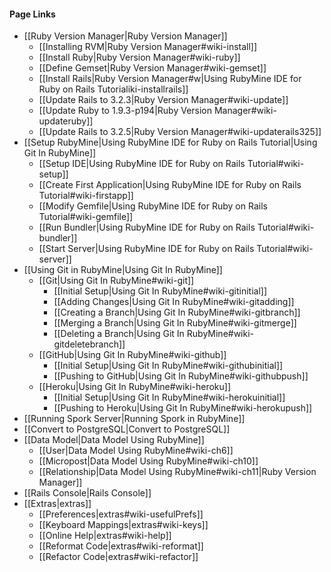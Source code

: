 #### Page Links ####
* [[Ruby Version Manager|Ruby Version Manager]]
	* [[Installing RVM|Ruby Version Manager#wiki-install]]
	* [[Install Ruby|Ruby Version Manager#wiki-ruby]]
	* [[Define Gemset|Ruby Version Manager#wiki-gemset]]
	* [[Install Rails|Ruby Version Manager#w|Using RubyMine IDE for Ruby on Rails Tutorialiki-installrails]]
	* [[Update Rails to 3.2.3|Ruby Version Manager#wiki-update]]
	* [[Update Ruby to 1.9.3-p194|Ruby Version Manager#wiki-updateruby]]
	* [[Update Rails to 3.2.5|Ruby Version Manager#wiki-updaterails325]]
* [[Setup RubyMine|Using RubyMine IDE for Ruby on Rails Tutorial|Using Git In RubyMine]]
	* [[Setup IDE|Using RubyMine IDE for Ruby on Rails Tutorial#wiki-setup]]
	* [[Create First Application|Using RubyMine IDE for Ruby on Rails Tutorial#wiki-firstapp]]
	* [[Modify Gemfile|Using RubyMine IDE for Ruby on Rails Tutorial#wiki-gemfile]]
	* [[Run Bundler|Using RubyMine IDE for Ruby on Rails Tutorial#wiki-bundler]]
	* [[Start Server|Using RubyMine IDE for Ruby on Rails Tutorial#wiki-server]]
* [[Using Git in RubyMine|Using Git In RubyMine]]
	* [[Git|Using Git In RubyMine#wiki-git]]
		* [[Initial Setup|Using Git In RubyMine#wiki-gitinitial]] 
		* [[Adding Changes|Using Git In RubyMine#wiki-gitadding]]
		* [[Creating a Branch|Using Git In RubyMine#wiki-gitbranch]]
		* [[Merging a Branch|Using Git In RubyMine#wiki-gitmerge]]
		* [[Deleting a Branch|Using Git In RubyMine#wiki-gitdeletebranch]]
	* [[GitHub|Using Git In RubyMine#wiki-github]]
		* [[Initial Setup|Using Git In RubyMine#wiki-githubinitial]]
		* [[Pushing to GitHub|Using Git In RubyMine#wiki-githubpush]]
	* [[Heroku|Using Git In RubyMine#wiki-heroku]]
		* [[Initial Setup|Using Git In RubyMine#wiki-herokuinitial]]
		* [[Pushing to Heroku|Using Git In RubyMine#wiki-herokupush]]
* [[Running Spork Server|Running Spork in RubyMine]]
* [[Convert to PostgreSQL|Convert to PostgreSQL]]
* [[Data Model|Data Model Using RubyMine]]
	* [[User|Data Model Using RubyMine#wiki-ch6]]
	* [[Micropost|Data Model Using RubyMine#wiki-ch10]]
	* [[Relationship|Data Model Using RubyMine#wiki-ch11|Ruby Version Manager]]
* [[Rails Console|Rails Console]]
* [[Extras|extras]]
	* [[Preferences|extras#wiki-usefulPrefs]]
	* [[Keyboard Mappings|extras#wiki-keys]]
	* [[Online Help|extras#wiki-help]]
	* [[Reformat Code|extras#wiki-reformat]]
	* [[Refactor Code|extras#wiki-refactor]]
